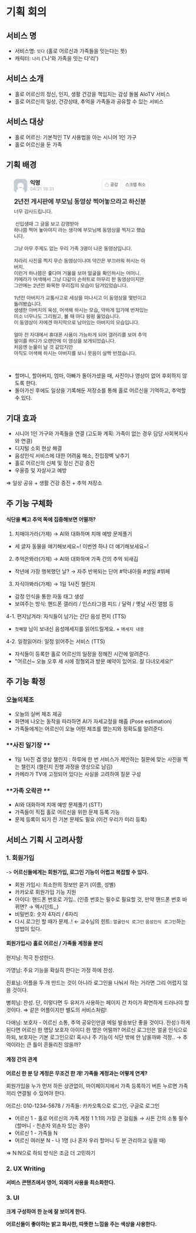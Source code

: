 # 기획 회의

## 서비스 명

- 서비스명: `잇다` (홀로 어르신과 가족들을 잇는다는 뜻)
- 캐릭터: `나리` ('나'와 가족을 잇는 다'리')



## 서비스 소개

- 홀로 어르신의 정신, 인지, 생활 건강을 책임지는 감성 돌봄 AIoTV 서비스
- 홀로 어르신의 일상, 건강상태, 추억을 가족들과 공유할 수 있는 서비스



## 서비스 대상

- 홀로 어르신: 기본적인 TV 사용법을 아는 시니어 1인 가구
- 홀로 어르신을 둔 가족



## 기획 배경

![Untitled](./images/Untitled.png)

- 할머니, 할아버지, 엄마, 아빠가 돌아가셨을 때, 사진이나 영상이 없어 후회하지 않도록 한다.
- 돌아가신 후에도 일상을 기록해둔 저장소를 통해 홀로 어르신을 기억하고, 추억할 수 있다.



## 기대 효과

- 시니어 1인 가구와 가족들을 연결
(고도화 계획: 가족이 없는 경우 담당 사회복지사와 연결)
- 디지털 소외 현상 해결
- 음성인식 서비스에 대한 어려움 해소, 진입장벽 낮추기
- 홀로 어르신의 신체 및 정신 건강 증진
- 우울증 및 자살사고 예방

⇒ 일상 공유 + 생활 건강 증진 + 추억 저장소



## 주 기능 구체화

#### 식단을 빼고 추억 쪽에 집중해보면 어떨까?

1. 치매야가라(가제) → AI와 대화하며 치매 예방 문제풀기
- 세 글자 동물을 얘기해보세요~! 이번엔 하나 더 얘기해보세요~!

 2. 추억은와라(가제) → AI와 대화하며 가족 간의 추억 되새김

- 작년에 가장 행복했던 날? → 자주 반복되는 단어 #막내아들 #생일 #뷔페

 3. 자식아봐라(가제) → 1일 1사진 챌린지

- 감정 인식을 통한 자동 태그 생성
- 보여주는 방식: 핸드폰 갤러리 / 인스타그램 피드 / 달력 / 옛날 사진 앨범 등

 4-1. 편지남겨라: 자식들이 남기는 간단 음성 편지 (TTS)

- `첫째딸` 님이 보내신 음성메세지를 읽어드릴게요. + `메세지 내용`

 4-2. 일정읽어라: 일정 읽어주는 서비스 (TTS)

- 자식들이 등록한 홀로 어르신의 일정을 정해진 시간에 알려준다.
- "어르신~ 오늘 오후 세 시에 정형외과 방문 예약이 있어요. 잘 다녀오세요!"



## 주 기능 확정

### **오늘의체조**

- 오늘의 실버 체조 제공
- 화면에 나오는 동작을 따라하면 AI가 자세교정을 해줌 (Pose estimation)
- 가족들에게는 어르신이 오늘 어떤 체조를 했는지와 정확도를 알려준다.



### **사진 일기장 **

- 1일 1사진 겸 영상 챌린지 : 하루에 한 번 서비스가 제안하는 질문에 맞는 사진을 찍는 챌린지 (챌린지 진행 과정을 영상으로 남김)
- 카메라가 TV에 고정되어 있다는 사실을 고려하여 질문 구성



### **가족 오락관 **

- AI와 대화하며 치매 예방 문제풀기 (STT)
- 가족들이 직접 홀로 어르신을 위한 문제 등록 가능
- 문제 등록이 되기 전 기본 문제도 필요 (이건 우리가 미리 등록)



## 서비스 기획 시 고려사항

### 1. 회원가입

-> **어르신들에게는 회원가입, 로그인 기능이 어렵고 복잡할 수 있다.**

- 회원 가입시: 최소한의 정보만 묻기 (이름, 성별)
- 카카오로 회원가입 기능 지원
- 아이디: 핸드폰 번호로 가입.. (인증 번호는 필수로 필요할 것, 만약 핸드폰 번호 바뀌면? → 엑시던트,,)
- 비밀번호: 숫자 4자리 / 6자리
- 다시 로그인 할 때가 문제..! ← 교수님의 힌트: `얼굴인식 로그인` `음성인식 로그인`하는 방법이 있다.



#### 회원가입시) 홀로 어르신 / 가족들 계정을 분리

현지님: 적극 찬성한다.

가영님: 주요 기능을 확실히 한다는 가정 하에 찬성.

진표님: 어플을 두 개 만드는 것이 아니라 로그인을 나눠서 하는 거라면 그리 어렵지 않을 것이다.

병희님: 찬성. 단, 이렇다면 두 유저가 사용하는 페이지 간 차이가 확연하게 드러나야 할 것이다.
⇒ 같은 어플이지만 별도의 서비스처럼!

다애님: 보호자 - 어르신 소통, 추억 공유인만큼 메일 발송보단 좋을 것이다. 찬성:)
하게 된다면 어르신 한 명당 보호자 아이디 한 명은 어떨까?
어르신 로그인은 얼굴 인식으로 하되, 보호자는 기본 로그인으로!
혹시나 주 기능이 식단 밖에 안 남을까봐 걱정.. → 추억이라는 큰 틀이 흔들리진 않을까?



#### 계정 간의 관계

**어르신 한 분 당 계정은 무조건 한 개! 가족들 계정과는 어떻게 연계?**

회원가입을 누가 먼저 하든 상관없이, 마이페이지에서 가족 등록하기 버튼 누르면 가족끼리 연결될 수 있어야 한다.

어르신: 010-1234-5678 / 가족들: 카카오톡으로 로그인, 구글로 로그인

- 어르신 1 - 홀로 어르신의 가족 계정 1
1:1의 가장 큰 걸림돌 → 사돈 간의 소통 필수 (할머니 - 친손자 외손자 있는 경우)
- 어르신 1 - 가족들 N
- 어르신 여러분 N - 나 1명 (나 혼자 우리 할머니 두 분 관리하고 싶을 때)

⇒ N:N으로 하되 방식은 조금 더 고민하기



### 2. UX Writing

**서비스 콘텐츠에서 영어, 외래어 사용을 최소화한다.**



### 3. UI

**크게 구성하여 한 눈에 잘 보이게 한다.**

**어르신들이 좋아하는 밝고 화사한, 따뜻한 느낌을 주는 색상을 사용한다.**